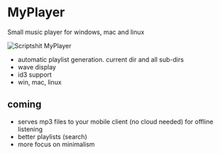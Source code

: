 # MyPlayer

Small music player for windows, mac and linux

![Scriptshit MyPlayer](http://pub.scriptshit.de//MyPlayer-20151023-010523.jpg)

* automatic playlist generation. current dir and all sub-dirs
* wave display
* id3 support
* win, mac, linux

## coming
* serves mp3 files to your mobile client (no cloud needed) for offline listening
* better playlists (search)
* more focus on minimalism
